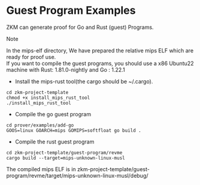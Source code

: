 # Guest Program Examples

ZKM can generate proof for  Go and Rust (guest) Programs.

> [!NOTE]
> In the mips-elf directory, We have prepared the relative mips ELF which are ready for proof use.  
> If you want to compile the guest programs, you should use a x86 Ubuntu22 machine with Rust: 1.81.0-nightly and Go : 1.22.1

* Install the mips-rust tool(the cargo should be ~/.cargo).

```
cd zkm-project-template
chmod +x install_mips_rust_tool
./install_mips_rust_tool
```

* Compile the go guest program
 
```
cd prover/examples/add-go
GOOS=linux GOARCH=mips GOMIPS=softfloat go build .
```

* Compile the rust guest program
  
```
cd zkm-project-template/guest-program/revme
cargo build --target=mips-unknown-linux-musl
```
The compiled mips ELF is in  zkm-project-template/guest-program/revme/target/mips-unknown-linux-musl/debug/


